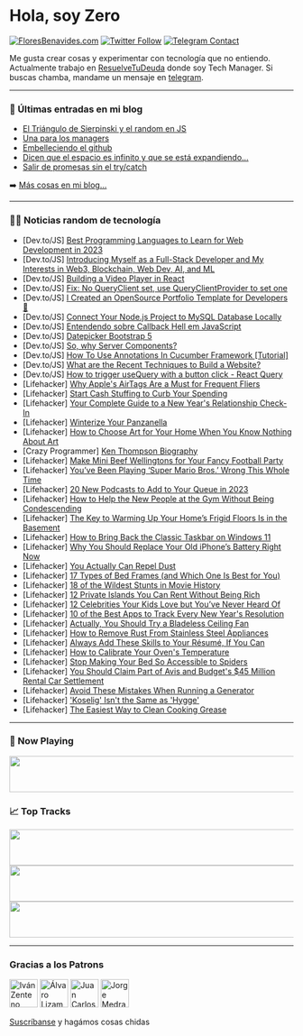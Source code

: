 # Hola, soy Zero

[![FloresBenavides.com](https://img.shields.io/website?down_message=oops&label=MiBlog&style=for-the-badge&up_message=online&url=https%3A%2F%2Ffloresbenavides.com)](https://floresbenavides.com) [![Twitter Follow](https://img.shields.io/twitter/follow/ZeroDragon?color=%231DA1F2&label=Follow&logo=twitter&logoColor=ffffff&style=for-the-badge)](https://twitter.com/zerodragon) [![Telegram Contact](https://img.shields.io/badge/escr%C3%ADbeme-ZeroDragon-%2326A5E4?style=for-the-badge&logo=telegram)](https://t.me/zerodragon)

Me gusta crear cosas y experimentar con tecnología que no entiendo.
Actualmente trabajo en [ResuelveTuDeuda](http://github.com/resuelve) donde soy Tech Manager.
Si buscas chamba, mandame un mensaje en [telegram](https://t.me/zerodragon).

---

### 📕 Últimas entradas en mi blog
<!-- BLOG-POST-LIST:START -->
- [El Triángulo de Sierpinski y el random en JS](https://floresbenavides.com/el-triangulo-de-sierpinski-y-el-random-en-js/)
- [Una para los managers](https://floresbenavides.com/una-para-los-managers/)
- [Embelleciendo el github](https://floresbenavides.com/embelleciendo-el-github/)
- [Dicen que el espacio es infinito y que se está expandiendo…](https://floresbenavides.com/dicen-que-el-espacio-es-infinito-y-que-se-esta-expandiendo/)
- [Salir de promesas sin el try/catch](https://floresbenavides.com/salir-de-promesas-sin-el-try-catch/)
<!-- BLOG-POST-LIST:END -->

➡️ [Más cosas en mi blog...](https://floresbenavides.com)

---

### 👨‍💻 Noticias random de tecnología
<!-- TECH-POSTS:START -->
- [Dev.to/JS] [Best Programming Languages to Learn for Web Development in 2023](https://dev.to/jigar_online/best-programming-languages-to-learn-for-web-development-in-2023-48c3)
- [Dev.to/JS] [Introducing Myself as a Full-Stack Developer and My Interests in Web3, Blockchain, Web Dev, AI, and ML](https://dev.to/abhaysinghr1/introducing-myself-as-a-full-stack-developer-and-my-interests-in-web3-blockchain-web-dev-ai-and-ml-2b91)
- [Dev.to/JS] [Building a Video Player in React](https://dev.to/documatic/building-a-video-player-in-react-1mlf)
- [Dev.to/JS] [Fix: No QueryClient set, use QueryClientProvider to set one](https://dev.to/calvin087/fix-no-queryclient-set-use-queryclientprovider-to-set-one-2hlb)
- [Dev.to/JS] [I Created an OpenSource Portfolio Template for Developers 🚀](https://dev.to/rammcodes/i-created-an-opensource-portfolio-template-for-developers-7m4)
- [Dev.to/JS] [Connect Your Node.js Project to MySQL Database Locally](https://dev.to/mariamadeyemi/connect-your-nodejs-project-to-mysql-database-locally-3opm)
- [Dev.to/JS] [Entendendo sobre Callback Hell em JavaScript](https://dev.to/trinitypath/entendendo-sobre-callback-hell-em-javascript-blh)
- [Dev.to/JS] [Datepicker Bootstrap 5](https://dev.to/atatanasov/bootstrap-5-datepicker-i9c)
- [Dev.to/JS] [So, why Server Components?](https://dev.to/jankoritak/so-why-server-components-2nk3)
- [Dev.to/JS] [How To Use Annotations In Cucumber Framework [Tutorial]](https://dev.to/lambdatest/how-to-use-annotations-in-cucumber-framework-tutorial-4l4g)
- [Dev.to/JS] [What are the Recent Techniques to Build a Website?](https://dev.to/uplogictech/what-are-the-recent-techniques-to-build-a-website-23ff)
- [Dev.to/JS] [How to trigger useQuery with a button click - React Query](https://dev.to/calvin087/how-to-trigger-usequery-with-a-button-click-react-query-4en)
- [Lifehacker] [Why Apple&#39;s AirTags Are a Must for Frequent Fliers](https://lifehacker.com/the-best-way-to-track-your-luggage-on-your-next-flight-1849945825)
- [Lifehacker] [Start Cash Stuffing to Curb Your Spending](https://lifehacker.com/start-cash-stuffing-to-curb-your-spending-1849945750)
- [Lifehacker] [Your Complete Guide to a New Year&#39;s Relationship Check-In](https://lifehacker.com/your-complete-guide-to-a-new-years-relationship-check-i-1849945083)
- [Lifehacker] [Winterize Your Panzanella](https://lifehacker.com/winterize-your-panzanella-1849945154)
- [Lifehacker] [How to Choose Art for Your Home When You Know Nothing About Art](https://lifehacker.com/how-to-choose-art-for-your-home-when-you-know-nothing-a-1849912711)
- [Crazy Programmer] [Ken Thompson Biography](https://www.thecrazyprogrammer.com/2023/01/ken-thompson-biography.html)
- [Lifehacker] [Make Mini Beef Wellingtons for Your Fancy Football Party](https://lifehacker.com/make-mini-beef-wellingtons-for-your-fancy-football-part-1849944627)
- [Lifehacker] [You’ve Been Playing ‘Super Mario Bros.’ Wrong This Whole Time](https://lifehacker.com/you-ve-been-playing-super-mario-bros-wrong-this-whol-1849944297)
- [Lifehacker] [20 New Podcasts to Add to Your Queue in 2023](https://lifehacker.com/20-new-podcasts-to-add-to-your-queue-in-2023-1849914950)
- [Lifehacker] [How to Help the New People at the Gym Without Being Condescending](https://lifehacker.com/how-to-help-the-new-people-at-the-gym-without-being-con-1849944396)
- [Lifehacker] [The Key to Warming Up Your Home’s Frigid Floors Is in the Basement](https://lifehacker.com/the-key-to-warming-up-your-home-s-frigid-floors-is-in-t-1849904576)
- [Lifehacker] [How to Bring Back the Classic Taskbar on Windows 11](https://lifehacker.com/how-to-bring-back-the-classic-taskbar-on-windows-11-1849933317)
- [Lifehacker] [Why You Should Replace Your Old iPhone’s Battery Right Now](https://lifehacker.com/why-you-should-replace-your-old-iphone-s-battery-right-1849944388)
- [Lifehacker] [You Actually Can Repel Dust](https://lifehacker.com/you-actually-can-repel-dust-1849944393)
- [Lifehacker] [17 Types of Bed Frames &lpar;and Which One Is Best for You&rpar;](https://lifehacker.com/17-types-of-bed-frames-and-which-one-is-best-for-you-1849773417)
- [Lifehacker] [18 of the Wildest Stunts in Movie History](https://lifehacker.com/18-of-the-wildest-stunts-in-movie-history-1849931236)
- [Lifehacker] [12 Private Islands You Can Rent Without Being Rich](https://lifehacker.com/12-private-islands-you-can-rent-without-being-rich-1849705088)
- [Lifehacker] [12 Celebrities Your Kids Love but You’ve Never Heard Of](https://lifehacker.com/12-celebrities-your-kids-love-but-you-ve-never-heard-of-1849925330)
- [Lifehacker] [10 of the Best Apps to Track Every New Year&#39;s Resolution](https://lifehacker.com/10-of-the-best-apps-to-track-every-new-years-resolution-1849922019)
- [Lifehacker] [Actually, You Should Try a Bladeless Ceiling Fan](https://lifehacker.com/actually-you-should-try-a-bladeless-ceiling-fan-1849893069)
- [Lifehacker] [How to Remove Rust From Stainless Steel Appliances](https://lifehacker.com/how-to-remove-rust-from-stainless-steel-appliances-1849940370)
- [Lifehacker] [Always Add These Skills to Your Résumé, If You Can](https://lifehacker.com/always-add-these-skills-to-your-resume-if-you-can-1849940373)
- [Lifehacker] [How to Calibrate Your Oven&#39;s Temperature](https://lifehacker.com/how-to-calibrate-your-ovens-temperature-1849940378)
- [Lifehacker] [Stop Making Your Bed So Accessible to Spiders](https://lifehacker.com/stop-making-your-bed-so-accessible-to-spiders-1849940335)
- [Lifehacker] [You Should Claim Part of Avis and Budget&#39;s $45 Million Rental Car Settlement](https://lifehacker.com/you-should-claim-part-of-avis-and-budgets-45-million-r-1849940337)
- [Lifehacker] [Avoid These Mistakes When Running a Generator](https://lifehacker.com/avoid-these-mistakes-when-running-a-generator-1849940340)
- [Lifehacker] [&#39;Koselig&#39; Isn&#39;t the Same as &#39;Hygge&#39;](https://lifehacker.com/koselig-isnt-the-same-as-hygge-1849940133)
- [Lifehacker] [The Easiest Way to Clean Cooking Grease](https://lifehacker.com/the-easiest-way-to-clean-cooking-grease-1849940135)<!-- TECH-POSTS:END -->

---

### 🎵 Now Playing
<a href="https://spotify-now-playing-dun.vercel.app/now-playing?open"><img src="https://spotify-now-playing-dun.vercel.app/now-playing" width="540" height="64"></a>

### 📈 Top Tracks
<a href="https://spotify-now-playing-dun.vercel.app/top-tracks?i=1&open"><img src="https://spotify-now-playing-dun.vercel.app/top-tracks?i=1" width="540" height="64"></a>
<a href="https://spotify-now-playing-dun.vercel.app/top-tracks?i=2&open"><img src="https://spotify-now-playing-dun.vercel.app/top-tracks?i=2" width="540" height="64"></a>
<a href="https://spotify-now-playing-dun.vercel.app/top-tracks?i=3&open"><img src="https://spotify-now-playing-dun.vercel.app/top-tracks?i=3" width="540" height="64"></a>

---

### Gracias a los Patrons
[<img src="https://avatars.githubusercontent.com/u/243380?v=4" alt="Iván Zenteno" width="50px">](https://github.com/k001) [<img src="https://avatars.githubusercontent.com/u/19955639?v=4" alt="Álvaro Lizama" width="50px">](https://github.com/alvarolizama) [<img src="https://avatars.githubusercontent.com/u/2718753?v=4" alt="Juan Carlos Ruiz" width="50px">](https://github.com/JuanCrg90) [<img src="https://avatars.githubusercontent.com/u/37025?v=4" alt="Jorge Medrano" width="50px">](https://github.com/h1pp1e) 

[Suscríbanse](https://www.patreon.com/zerodragon) y hagámos cosas chidas
